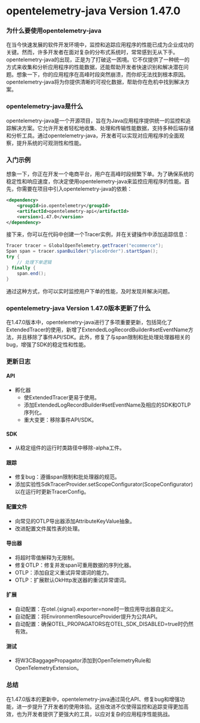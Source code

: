 # opentelemetry-java Version 1.47.0
### 为什么要使用opentelemetry-java

在当今快速发展的软件开发环境中，监控和追踪应用程序的性能已成为企业成功的关键。然而，许多开发者在面对复杂的分布式系统时，常常感到无从下手。opentelemetry-java的出现，正是为了打破这一困境。它不仅提供了一种统一的方式来收集和分析应用程序的性能数据，还能帮助开发者快速识别和解决潜在问题。想象一下，你的应用程序在高峰时段突然崩溃，而你却无法找到根本原因。opentelemetry-java将为你提供清晰的可视化数据，帮助你在危机中找到解决方案。

### opentelemetry-java是什么

opentelemetry-java是一个开源项目，旨在为Java应用程序提供统一的监控和追踪解决方案。它允许开发者轻松地收集、处理和传输性能数据，支持多种后端存储和分析工具。通过opentelemetry-java，开发者可以实现对应用程序的全面观察，提升系统的可观测性和性能。

### 入门示例

想象一下，你正在开发一个电商平台，用户在高峰时段频繁下单。为了确保系统的稳定性和响应速度，你决定使用opentelemetry-java来监控应用程序的性能。首先，你需要在项目中引入opentelemetry-java的依赖：

```xml
<dependency>
    <groupId>io.opentelemetry</groupId>
    <artifactId>opentelemetry-api</artifactId>
    <version>1.47.0</version>
</dependency>
```

接下来，你可以在代码中创建一个Tracer实例，并在关键操作中添加追踪信息：

```java
Tracer tracer = GlobalOpenTelemetry.getTracer("ecommerce");
Span span = tracer.spanBuilder("placeOrder").startSpan();
try {
    // 处理下单逻辑
} finally {
    span.end();
}
```

通过这种方式，你可以实时监控用户下单的性能，及时发现并解决问题。

### opentelemetry-java Version 1.47.0版本更新了什么

在1.47.0版本中，opentelemetry-java进行了多项重要更新，包括简化了ExtendedTracer的使用，新增了ExtendedLogRecordBuilder#setEventName方法，并且移除了事件API/SDK。此外，修复了与span限制和批处理处理器相关的bug，增强了SDK的稳定性和性能。

### 更新日志

#### API
- 孵化器
  - 使ExtendedTracer更易于使用。
  - 添加ExtendedLogRecordBuilder#setEventName及相应的SDK和OTLP序列化。
  - 重大变更：移除事件API/SDK。

#### SDK
- 从稳定组件的运行时类路径中移除-alpha工件。

#### 跟踪
- 修复bug：遵循span限制和批处理器的规范。
- 添加实验性SdkTracerProvider.setScopeConfigurator(ScopeConfigurator)以在运行时更新TracerConfig。

#### 配置文件
- 向常见的OTLP导出器添加AttributeKeyValue抽象。
- 改进配置文件属性表的处理。

#### 导出器
- 将超时零值解释为无限制。
- 修复OTLP：修复并发span可重用数据的序列化器。
- OTLP：添加自定义重试异常谓词的能力。
- OTLP：扩展默认OkHttp发送器的重试异常谓词。

#### 扩展
- 自动配置：在otel.{signal}.exporter=none时一致应用导出器自定义。
- 自动配置：将EnvironmentResourceProvider提升为公共API。
- 自动配置：确保OTEL_PROPAGATORS在OTEL_SDK_DISABLED=true时仍然有效。

#### 测试
- 将W3CBaggagePropagator添加到OpenTelemetryRule和OpenTelemetryExtension。

### 总结

在1.47.0版本的更新中，opentelemetry-java通过简化API、修复bug和增强功能，进一步提升了开发者的使用体验。这些改进不仅使得监控和追踪变得更加高效，也为开发者提供了更强大的工具，以应对复杂的应用程序性能挑战。